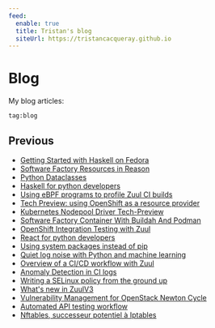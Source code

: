 ```yaml
---
feed:
  enable: true
  title: Tristan's blog
  siteUrl: https://tristancacqueray.github.io
---
```


# Blog

My blog articles:

```query {.timeline}
tag:blog
```

## Previous

- [Getting Started with Haskell on Fedora](https://fedoramagazine.org/getting-started-with-haskell-on-fedora/)
- [Software Factory Resources in Reason](https://www.softwarefactory-project.io/software-factory-resources-in-reason.html)
- [Python Dataclasses](https://www.softwarefactory-project.io/python-dataclasses.html)
- [Haskell for python developers](https://www.softwarefactory-project.io/haskell-for-python-developers.html)
- [Using eBPF programs to profile Zuul CI builds](https://www.softwarefactory-project.io/using-ebpf-programs-to-profile-zuul-ci-builds.html)
- [Tech Preview: using OpenShift as a resource provider](https://www.softwarefactory-project.io/tech-preview-using-openshift-as-a-resource-provider.html)
- [Kubernetes Nodepool Driver Tech-Preview](https://www.softwarefactory-project.io/kubernetes-nodepool-driver-tech-preview.html)
- [Software Factory Container With Buildah And Podman](https://www.softwarefactory-project.io/software-factory-container-with-buildah-and-podman.html)
- [OpenShift Integration Testing with Zuul](https://www.softwarefactory-project.io/openshift-integration-testing-with-zuul.html)
- [React for python developers](https://www.softwarefactory-project.io/react-for-python-developers.html)
- [Using system packages instead of pip](https://www.softwarefactory-project.io/using-system-packages-instead-of-pip.html)
- [Quiet log noise with Python and machine learning](https://opensource.com/article/18/9/quiet-log-noise-python-and-machine-learning)
- [Overview of a CI/CD workflow with Zuul](https://www.softwarefactory-project.io/overview-of-a-cicd-workflow-with-zuul.html)
- [Anomaly Detection in CI logs](https://github.com/TristanCacqueray/website/blob/eab032f651d1bfa2445052e026fc9a6598e44d3a/source/blog/2017-11-14-Anomaly-Detection-in-CI-logs.md)
- [Writing a SELinux policy from the ground up](https://github.com/TristanCacqueray/website/blob/1221607227a5ae6186dc2911fccc889684b18c11/source/blog/2017-09-06-SELinux-policy-from-the-ground-up.html.md)
- [What's new in ZuulV3](https://github.com/TristanCacqueray/website/blob/ab020101b6c08d3b1c7509418bb491fdabc98972/source/blog/2017-07-31-whats-new-in-zuulV3.html.md)
- [Vulnerability Management for OpenStack Newton Cycle](https://github.com/TristanCacqueray/website/blob/d44810e8c746382e021e53792c8f1b5e090a167f/source/blog/2016-05-01-vulnerability-management-newton.md)
- [Automated API testing workflow](https://github.com/redhat-openstack/website/blob/a21977f3f4e60bb110e0f9b3da3579048370e3d6/source/blog/2015-11-13-openstack-fuzztest.md)
- [Nftables, successeur potentiel à Iptables](https://www.toolinux.com/?Nftables-successeur-potentiel-a-Iptables)

